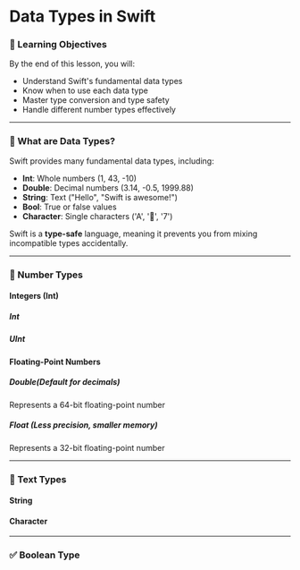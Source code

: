 # Data Types in Swift

### 🎯 Learning Objectives

By the end of this lesson, you will:
- Understand Swift's fundamental data types
- Know when to use each data type
- Master type conversion and type safety
- Handle different number types effectively

---

### 📖 What are Data Types?

Swift provides many fundamental data types, including:

- **Int**: Whole numbers (1, 43, -10)
- **Double**: Decimal numbers (3.14, -0.5, 1999.88)
- **String**: Text ("Hello", "Swift is awesome!")
- **Bool**: True or false values
- **Character**: Single characters ('A', '🥳', '7')

Swift is a **type-safe** language, meaning it prevents you from mixing incompatible types accidentally.

--- 

### 🔢 Number Types

#### Integers (Int)

##### Int

##### UInt



#### Floating-Point Numbers

##### Double(Default for decimals)

Represents a 64-bit floating-point number

##### Float (Less precision, smaller memory)

Represents a 32-bit floating-point number


---

### 📝 Text Types

#### String


#### Character

---

### ✅ Boolean Type
